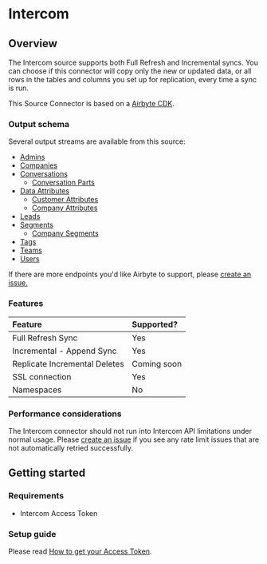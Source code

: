 # Intercom

## Overview

The Intercom source supports both Full Refresh and Incremental syncs. You can choose if this connector will copy only the new or updated data, or all rows in the tables and columns you set up for replication, every time a sync is run.

This Source Connector is based on a [Airbyte CDK](https://docs.airbyte.io/contributing-to-airbyte/python).

### Output schema

Several output streams are available from this source:

* [Admins](https://developers.intercom.com/intercom-api-reference/reference#list-admins)
* [Companies](https://developers.intercom.com/intercom-api-reference/reference#list-companies)
* [Conversations](https://developers.intercom.com/intercom-api-reference/reference#list-conversations)
  * [Conversation Parts](https://developers.intercom.com/intercom-api-reference/reference#get-a-single-conversation)
* [Data Attributes](https://developers.intercom.com/intercom-api-reference/reference#data-attributes)
  * [Customer Attributes](https://developers.intercom.com/intercom-api-reference/reference#list-customer-data-attributes)
  * [Company Attributes](https://developers.intercom.com/intercom-api-reference/reference#list-company-data-attributes)
* [Leads](https://developers.intercom.com/intercom-api-reference/reference#list-leads)
* [Segments](https://developers.intercom.com/intercom-api-reference/reference#list-segments)
  * [Company Segments](https://developers.intercom.com/intercom-api-reference/reference#list-segments)
* [Tags](https://developers.intercom.com/intercom-api-reference/reference#list-tags-for-an-app)
* [Teams](https://developers.intercom.com/intercom-api-reference/reference#list-teams)
* [Users](https://developers.intercom.com/intercom-api-reference/reference#list-users)

If there are more endpoints you'd like Airbyte to support, please [create an issue.](https://github.com/airbytehq/airbyte/issues/new/choose)

### Features

| Feature | Supported? |
| :--- | :--- |
| Full Refresh Sync | Yes |
| Incremental - Append Sync | Yes |
| Replicate Incremental Deletes | Coming soon |
| SSL connection | Yes |
| Namespaces | No |

### Performance considerations

The Intercom connector should not run into Intercom API limitations under normal usage. Please [create an issue](https://github.com/airbytehq/airbyte/issues) if you see any rate limit issues that are not automatically retried successfully.

## Getting started

### Requirements

* Intercom Access Token

### Setup guide

Please read [How to get your Access Token](https://developers.intercom.com/building-apps/docs/authentication-types#section-how-to-get-your-access-token).

